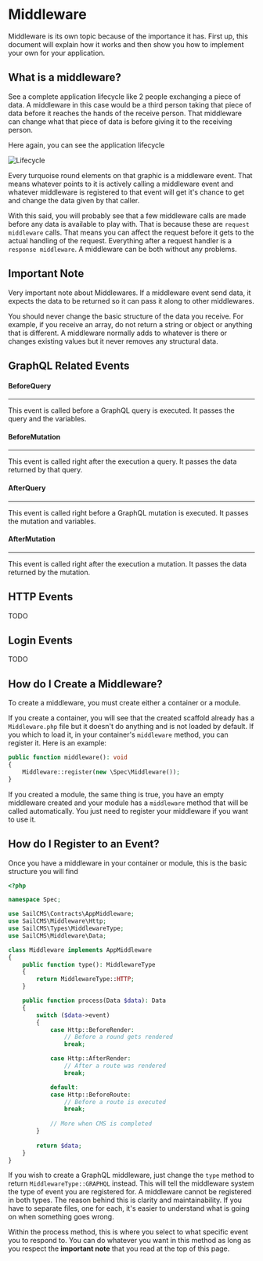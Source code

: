 # Middleware

Middleware is its own topic because of the importance it has. First up, this document will explain how it works and then
show you how to implement your own for your application.

## What is a middleware?

See a complete application lifecycle like 2 people exchanging a piece of data. A middleware in this case would be a third
person taking that piece of data before it reaches the hands of the receive person. That middleware can change what that
piece of data is before giving it to the receiving person.

Here again, you can see the application lifecycle

![Lifecycle](/lifecycle.jpg)

Every turquoise round elements on that graphic is a middleware event. That means whatever points to it is actively calling
a middleware event and whatever middleware is registered to that event will get it's chance to get and change the data
given by that caller.

With this said, you will probably see that a few middleware calls are made before any data is available to play with.
That is because these are `request middleware` calls. That means you can affect the request before it gets to the actual
handling of the request. Everything after a request handler is a `response middleware`. A middleware can be both without
any problems.

## Important Note

Very important note about Middlewares. If a middleware event send data, it expects the data to be returned so it can pass
it along to other middlewares. 

You should never change the basic structure of the data you receive. For example, if you
receive an array, do not return a string or object or anything that is different. A middleware normally adds to whatever
is there or changes existing values but it never removes any structural data.

## GraphQL Related Events

#### BeforeQuery
---
This event is called before a GraphQL query is executed. It passes the query and the variables.

#### BeforeMutation
---
This event is called right after the execution a query. It passes the data returned by that query.

#### AfterQuery
---
This event is called right before a GraphQL mutation is executed. It passes the mutation and variables.

#### AfterMutation
---
This event is called right after the execution a mutation. It passes the data returned by the mutation.


## HTTP Events

TODO

## Login Events

TODO

## How do I Create a Middleware?

To create a middleware, you must create either a container or a module. 

If you create a container, you will see that the created scaffold already has a `Middleware.php` file but it 
doesn't do anything and is not loaded by default. If you which to load it, in your container's `middleware` method, you
can register it. Here is an example:

```php
public function middleware(): void
{
    Middleware::register(new \Spec\Middleware());
}
```

If you created a module, the same thing is true, you have an empty middleware created and your module has a `middleware`
method that will be called automatically. You just need to register your middleware if you want to use it.

## How do I Register to an Event?

Once you have a middleware in your container or module, this is the basic structure you will find

```php
<?php

namespace Spec;

use SailCMS\Contracts\AppMiddleware;
use SailCMS\Middleware\Http;
use SailCMS\Types\MiddlewareType;
use SailCMS\Middleware\Data;

class Middleware implements AppMiddleware
{
    public function type(): MiddlewareType
    {
        return MiddlewareType::HTTP;
    }

    public function process(Data $data): Data
    {
        switch ($data->event)
        {
            case Http::BeforeRender:
                // Before a round gets rendered
                break;

            case Http::AfterRender:
                // After a route was rendered
                break;

            default:
            case Http::BeforeRoute:
                // Before a route is executed
                break;
                
            // More when CMS is completed
        }
        
        return $data;
    }
}
```

If you wish to create a GraphQL middleware, just change the `type` method to return `MiddlewareType::GRAPHQL` instead. This
will tell the middleware system the type of event you are registered for. A middleware cannot be registered in both
types. The reason behind this is clarity and maintainability. If you have to separate files, one for each, it's easier
to understand what is going on when something goes wrong.

Within the process method, this is where you select to what specific event you to respond to. You can do whatever you
want in this method as long as you respect the __important note__ that you read at the top of this page.
